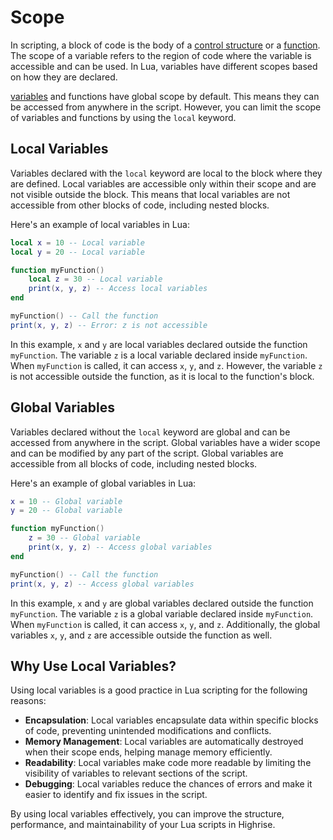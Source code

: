 # Scope

In scripting, a block of code is the body of a [control structure](https://create.highrise.game/learn/studio/create/scripting/lua/features/control-structures) or a [function](https://create.highrise.game/learn/studio/create/scripting/lua/features/functions). The scope of a variable refers to the region of code where the variable is accessible and can be used. In Lua, variables have different scopes based on how they are declared.

[variables](https://create.highrise.game/learn/studio/create/scripting/lua/features/variables) and functions have global scope by default. This means they can be accessed from anywhere in the script. However, you can limit the scope of variables and functions by using the `local` keyword.

## Local Variables

Variables declared with the `local` keyword are local to the block where they are defined. Local variables are accessible only within their scope and are not visible outside the block. This means that local variables are not accessible from other blocks of code, including nested blocks.

Here's an example of local variables in Lua:

```lua
local x = 10 -- Local variable
local y = 20 -- Local variable

function myFunction()
    local z = 30 -- Local variable
    print(x, y, z) -- Access local variables
end

myFunction() -- Call the function
print(x, y, z) -- Error: z is not accessible
```

In this example, `x` and `y` are local variables declared outside the function `myFunction`. The variable `z` is a local variable declared inside `myFunction`. When `myFunction` is called, it can access `x`, `y`, and `z`. However, the variable `z` is not accessible outside the function, as it is local to the function's block.

## Global Variables

Variables declared without the `local` keyword are global and can be accessed from anywhere in the script. Global variables have a wider scope and can be modified by any part of the script. Global variables are accessible from all blocks of code, including nested blocks.

Here's an example of global variables in Lua:

```lua
x = 10 -- Global variable
y = 20 -- Global variable

function myFunction()
    z = 30 -- Global variable
    print(x, y, z) -- Access global variables
end

myFunction() -- Call the function
print(x, y, z) -- Access global variables
```

In this example, `x` and `y` are global variables declared outside the function `myFunction`. The variable `z` is a global variable declared inside `myFunction`. When `myFunction` is called, it can access `x`, `y`, and `z`. Additionally, the global variables `x`, `y`, and `z` are accessible outside the function as well.

## Why Use Local Variables?

Using local variables is a good practice in Lua scripting for the following reasons:

- **Encapsulation**: Local variables encapsulate data within specific blocks of code, preventing unintended modifications and conflicts.
- **Memory Management**: Local variables are automatically destroyed when their scope ends, helping manage memory efficiently.
- **Readability**: Local variables make code more readable by limiting the visibility of variables to relevant sections of the script.
- **Debugging**: Local variables reduce the chances of errors and make it easier to identify and fix issues in the script.

By using local variables effectively, you can improve the structure, performance, and maintainability of your Lua scripts in Highrise.